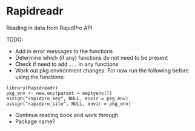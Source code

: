 # Rapidreadr

Reading in data from RapidPro API

TODO:
* Add in error messages to the functions
* Determine which (if any) functions do not need to be present
* Check if need to add `...` in any functions
* Work out pkg environment changes. For now run the following before using the functions:

```
library(Rapidreadr)
pkg_env <- new.env(parent = emptyenv())
assign("rapidpro_key", NULL, envir = pkg_env)
assign("rapidpro_site", NULL, envir = pkg_env)
```

* Continue reading book and work through
* Package name?
